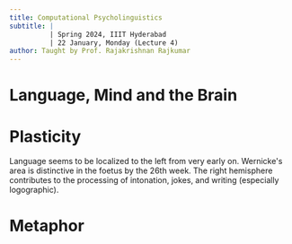 ```yaml
---
title: Computational Psycholinguistics
subtitle: |
          | Spring 2024, IIIT Hyderabad
          | 22 January, Monday (Lecture 4)
author: Taught by Prof. Rajakrishnan Rajkumar
---
```


# Language, Mind and the Brain
# Plasticity
Language seems to be localized to the left from very early on. Wernicke's area is distinctive in the foetus by the 26th week. The right hemisphere contributes to the processing of intonation, jokes, and writing (especially logographic).

# Metaphor